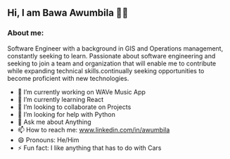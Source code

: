 ## Hi, I am Bawa Awumbila 👨🏿


### About me: 

Software Engineer with a background in GIS and Operations management, constantly seeking to learn.
Passionate about software engineering and seeking to join a team and organization that will enable me to contribute
while expanding technical skills.continually seeking opportunities to become proficient with new technologies.

- 🔭 I’m currently working on WAVe Music App
- 🌱 I’m currently learning React
- 👯 I’m looking to collaborate on Projects
- 🤔 I’m looking for help with Python
- 💬 Ask me about Anything
- 📫 How to reach me: www.linkedin.com/in/awumbila
- 😄 Pronouns: He/Him
- ⚡ Fun fact: I like anything that has to do with Cars

